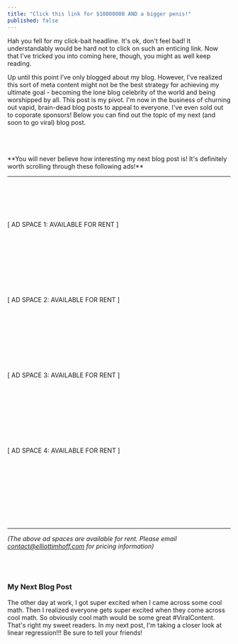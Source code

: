 ```yaml
---
title: "Click this link for $10000000 AND a bigger penis!"
published: false
---
```


Hah you fell for my click-bait headline.  It's ok, don't feel bad!  It understandably would be hard not to click on such an enticing link.  Now that I've tricked you into coming here, though, you might as well keep reading.

Up until this point I’ve only blogged about my blog.  However, I've realized this sort of meta content might not be the best strategy for achieving my ultimate goal - becoming the lone blog celebrity of the world and being worshipped by all.  This post is my pivot.  I'm now in the business of churning out vapid, brain-dead blog posts to appeal to everyone. I've even sold out to coporate sponsors! Below you can find out the topic of my next (and soon to go viral) blog post.

<br/>
<br/>
<br/>
**You will never believe how interesting my next blog post is!  It's definitely worth scrolling through these following ads!**

---

<br/>
<br/>
<br/>
<br/>
<br/>
[ AD SPACE 1: AVAILABLE FOR RENT ]
<br/>
<br/>
<br/>
<br/>
<br/>
<br/>
<br/>
<br/>
<br/>
<br/>
[ AD SPACE 2: AVAILABLE FOR RENT ]
<br/>
<br/>
<br/>
<br/>
<br/>
<br/>
<br/>
<br/>
<br/>
<br/>
[ AD SPACE 3: AVAILABLE FOR RENT ]
<br/>
<br/>
<br/>
<br/>
<br/>
<br/>
<br/>
<br/>
<br/>
<br/>
[ AD SPACE 4: AVAILABLE FOR RENT ]
<br/>
<br/>
<br/>
<br/>
<br/>
<br/>
<br/>
<br/>
<br/>
<br/>

---

*(The above ad spaces are available for rent.  Please email <contact@elliottimhoff.com> for pricing information)*
<br/>
<br/>
<br/>
<br/>

### My Next Blog Post

The other day at work, I got super excited when I came across some cool math. Then I realized everyone gets super excited when they come across cool math.  So obviously cool math would be some great #ViralContent. That's right my sweet readers.  In my next post, I'm taking a closer look at linear regression!!! Be sure to tell your friends!
